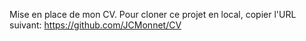 Mise en place de mon CV.
Pour cloner ce projet en local, copier l'URL suivant:
https://github.com/JCMonnet/CV
